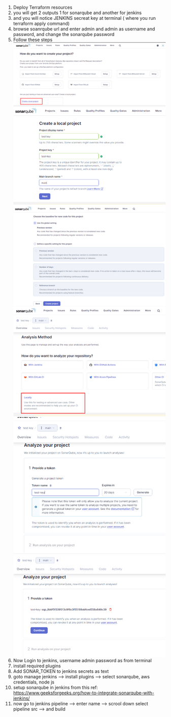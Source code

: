 1. Deploy Terraform resources
2. you will get 2 outputs 1 for sonarqube and another for jenkins
3. and you will notice JENKINS secreat key at terminal ( where you run terraform apply command)
4. browse soanrqube url and enter admin and admin as username and password, and change the sonarqube password
5. Follow these steps
![alt text](image.png)
![alt text](image-1.png)
![alt text](image-2.png)
![alt text](image-3.png)
![alt text](image-4.png)
![alt text](image-5.png)
6. Now Login to jenkins, username admin password as from terminal
7. install required plugins
8. Add SONAR_TOKEN to jenkins secrets as text
9. goto manage jenkins --> install plugins --> select sonarqube, aws credentials, node js
10. setup sonarqube in jenkins from this ref: https://www.geeksforgeeks.org/how-to-integrate-sonarqube-with-jenkins/
11. now go to jenkins pipeline --> enter name --> scrool down select pipeline src --> and build

